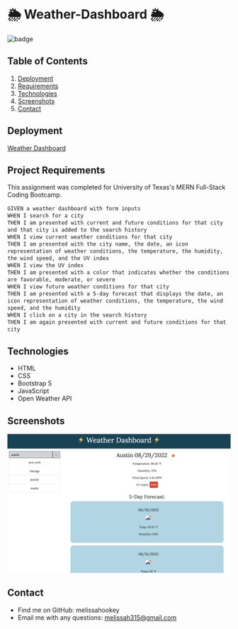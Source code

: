 # 🌦 Weather-Dashboard 🌦

![badge](https://img.shields.io/badge/license-MIT-brightgreen)

## Table of Contents

1. [Deployment](#deployment)
2. [Requirements](#project-requirements)
3. [Technologies](#technologies)
4. [Screenshots](#screenshots)
5. [Contact](#contact)

## Deployment
[Weather Dashboard](https://melissahookey.github.io/06-HW-Weather-Dashboard/)

## Project Requirements 

This assignment was completed for University of Texas's MERN Full-Stack Coding Bootcamp.

    GIVEN a weather dashboard with form inputs
    WHEN I search for a city
    THEN I am presented with current and future conditions for that city and that city is added to the search history
    WHEN I view current weather conditions for that city
    THEN I am presented with the city name, the date, an icon representation of weather conditions, the temperature, the humidity, the wind speed, and the UV index
    WHEN I view the UV index
    THEN I am presented with a color that indicates whether the conditions are favorable, moderate, or severe
    WHEN I view future weather conditions for that city
    THEN I am presented with a 5-day forecast that displays the date, an icon representation of weather conditions, the temperature, the wind speed, and the humidity
    WHEN I click on a city in the search history
    THEN I am again presented with current and future conditions for that city

## Technologies

* HTML
* CSS
* Bootstrap 5
* JavaScript
* Open Weather API

## Screenshots

![screenshot](assets/Screenshot.png?raw=true)

## Contact 

* Find me on GitHub: melissahookey
* Email me with any questions: melissah315@gmail.com


